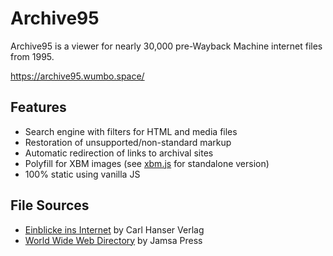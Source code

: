 # Archive95
Archive95 is a viewer for nearly 30,000 pre-Wayback Machine internet files from 1995.

https://archive95.wumbo.space/

## Features
* Search engine with filters for HTML and media files
* Restoration of unsupported/non-standard markup
* Automatic redirection of links to archival sites
* Polyfill for XBM images (see [xbm.js](https://github.com/WumboSpasm/xbm-js) for standalone version)
* 100% static using vanilla JS

## File Sources
* [Einblicke ins Internet](https://cs.rit.edu/~ats/books/cd/) by Carl Hanser Verlag
* [World Wide Web Directory](https://archive.org/details/www-dir-cd) by Jamsa Press